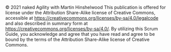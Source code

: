 © 2021 naked Agility with Martin Hinshelwood This publication is offered for license under the Attribution Share-Alike license of Creative Commons, accessible at https://creativecommons.org/licenses/by-sa/4.0/legalcode and also described in summary form at https://creativecommons.org/licenses/by-sa/4.0/. By utilizing this Scrum Guide, you acknowledge and agree that you have read and agree to be bound by the terms of the Attribution Share-Alike license of Creative Commons.
